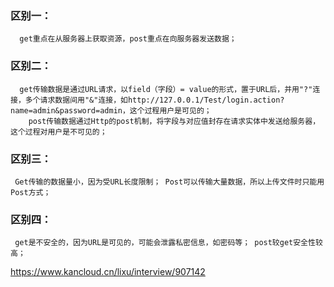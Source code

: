 ### 区别一：

```
  get重点在从服务器上获取资源，post重点在向服务器发送数据； 
```

### 区别二：

```
  get传输数据是通过URL请求，以field（字段）= value的形式，置于URL后，并用"?"连接，多个请求数据间用"&"连接，如http://127.0.0.1/Test/login.action?name=admin&password=admin，这个过程用户是可见的； 
	post传输数据通过Http的post机制，将字段与对应值封存在请求实体中发送给服务器，这个过程对用户是不可见的；
```

### 区别三：

```
 Get传输的数据量小，因为受URL长度限制； Post可以传输大量数据，所以上传文件时只能用Post方式； 
```

### 区别四：

```
 get是不安全的，因为URL是可见的，可能会泄露私密信息，如密码等； post较get安全性较高； 
```





https://www.kancloud.cn/lixu/interview/907142